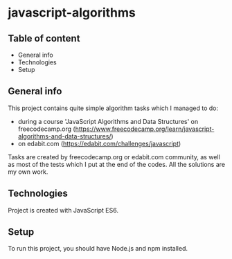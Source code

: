 # javascript-algorithms

## Table of content
* General info
* Technologies
* Setup

## General info
This project contains quite simple algorithm tasks which I managed to do:
* during a course 'JavaScript Algorithms and Data Structures' on freecodecamp.org (https://www.freecodecamp.org/learn/javascript-algorithms-and-data-structures/) 
* on edabit.com (https://edabit.com/challenges/javascript) 

Tasks are created by freecodecamp.org or edabit.com community, as well as most of the tests which I put at the end of the codes. All the solutions are my own work.

## Technologies
Project is created with JavaScript ES6.

## Setup
To run this project, you should have Node.js and npm installed.
